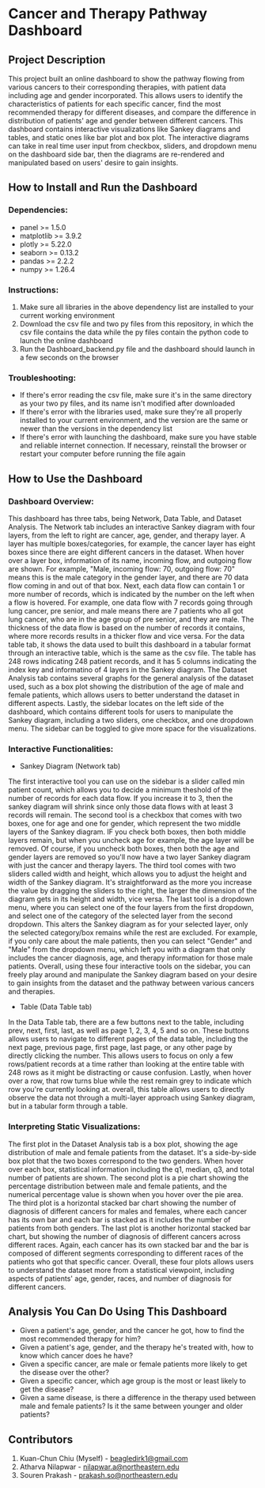# Cancer and Therapy Pathway Dashboard

## Project Description
This project built an online dashboard to show the pathway flowing from various cancers to their corresponding therapies, with patient data including age and gender incorporated. This allows users to identify the characteristics of patients for each specific cancer, find the most recommended therapy for different diseases, and compare the difference in distribution of patients' age and gender between different cancers. This dashboard contains interactive visualizations like Sankey diagrams and tables, and static ones like bar plot and box plot. The interactive diagrams can take in real time user input from checkbox, sliders, and dropdown menu on the dashboard side bar, then the diagrams are re-rendered and manipulated based on users' desire to gain insights.

## How to Install and Run the Dashboard
### Dependencies:
  - panel >= 1.5.0
  - matplotlib >= 3.9.2
  - plotly >= 5.22.0
  - seaborn >= 0.13.2
  - pandas >= 2.2.2
  - numpy >= 1.26.4

### Instructions:
  1. Make sure all libraries in the above dependency list are installed to your current working environment
  2. Download the csv file and two py files from this repository, in which the csv file contains the data while the py files contain the python code to launch the online dashboard
  3. Run the Dashboard_backend.py file and the dashboard should launch in a few seconds on the browser

### Troubleshooting:
  - If there's error reading the csv file, make sure it's in the same directory as your two py files, and its name isn't modified after downloaded
  - If there's error with the libraries used, make sure they're all properly installed to your current environment, and the version are the same or newer than the versions in the dependency list
  - If there's error with launching the dashboard, make sure you have stable and reliable internet connection. If necessary, reinstall the browser or restart your computer before running the file again

## How to Use the Dashboard
### Dashboard Overview:
This dashboard has three tabs, being Network, Data Table, and Dataset Analysis. The Network tab includes an interactive Sankey diagram with four layers, from the left to right are cancer, age, gender, and therapy layer. A layer has multiple boxes/categories, for example, the cancer layer has eight boxes since there are eight different cancers in the dataset. When hover over a layer box, information of its name, incoming flow, and outgoing flow are shown. For example, "Male, incoming flow: 70, outgoing flow: 70" means this is the male category in the gender layer, and there are 70 data flow coming in and out of that box. Next, each data flow can contain 1 or more number of records, which is indicated by the number on the left when a flow is hovered. For example, one data flow with 7 records going through lung cancer, pre senior, and male means there are 7 patients who all got lung cancer, who are in the age group of pre senior, and they are male. The thickness of the data flow is based on the number of records it contains, where more records results in a thicker flow and vice versa. For the data table tab, it shows the data used to built this dashboard in a tabular format through an interactive table, which is the same as the csv file. The table has 248 rows indicating 248 patient records, and it has 5 columns indicating the index key and informatino of 4 layers in the Sankey diagram. The Dataset Analysis tab contains several graphs for the general analysis of the dataset used, such as a box plot showing the distribution of the age of male and female patients, which allows users to better understand the dataset in different aspects. Lastly, the sidebar locates on the left side of the dashboard, which contains different tools for users to manipulate the Sankey diagram, including a two sliders, one checkbox, and one dropdown menu. The sidebar can be toggled to give more space for the visualizations.

### Interactive Functionalities:
- Sankey Diagram (Network tab)

The first interactive tool you can use on the sidebar is a slider called min patient count, which allows you to decide a minimum theshold of the number of records for each data flow. If you increase it to 3, then the sankey diagram will shrink since only those data flows with at least 3 records will remain. The second tool is a checkbox that comes with two boxes, one for age and one for gender, which represent the two middle layers of the Sankey diagram. IF you check both boxes, then both middle layers remain, but when you uncheck age for example, the age layer will be removed. Of course, if you uncheck both boxes, then both the age and gender layers are removed so you'll now have a two layer Sankey diagram with just the cancer and therapy layers. The third tool comes with two sliders called width and height, which allows you to adjust the height and width of the Sankey diagram. It's straightforward as the more you increase the value by dragging the sliders to the right, the larger the dimension of the diagram gets in its height and width, vice versa. The last tool is a dropdown menu, where you can select one of the four layers from the first dropdown, and select one of the category of the selected layer from the second dropdown. This alters the Sankey diagram as for your selected layer, only the selected category/box remains while the rest are excluded. For example, if you only care about the male patients, then you can select "Gender" and "Male" from the dropdown menu, which left you with a diagram that only includes the cancer diagnosis, age, and therapy information for those male patients. Overall, using these four interactive tools on the sidebar, you can freely play around and manipulate the Sankey diagram based on your desire to gain insights from the dataset and the pathway between various cancers and therapies.
- Table (Data Table tab)

In the Data Table tab, there are a few buttons next to the table, including prev, next, first, last, as well as page 1, 2, 3, 4, 5 and so on. These buttons allows users to navigate to different pages of the data table, including the next page, previous page, first page, last page, or any other page by directly clicking the number. This allows users to focus on only a few rows/patient records at a time rather than looking at the entire table with 248 rows as it might be distracting or cause confusion. Lastly, when hover over a row, that row turns blue while the rest remain grey to indicate which row you're currently looking at. overall, this table allows users to directly observe the data not through a multi-layer approach using Sankey diagram, but in a tabular form through a table.

### Interpreting Static Visualizations:
The first plot in the Dataset Analysis tab is a box plot, showing the age distribution of male and female patients from the dataset. It's a side-by-side box plot that the two boxes correspond to the two genders. When hover over each box, statistical information including the q1, median, q3, and total number of patients are shown. The second plot is a pie chart showing the percentage distribution between male and female patients, and the numerical percentage value is shown when you hover over the pie area. The third plot is a horizontal stacked bar chart showing the number of diagnosis of different cancers for males and females, where each cancer has its own bar and each bar is stacked as it includes the number of patients from both genders. The last plot is another horizontal stacked bar chart, but showing the number of diagnosis of different cancers across different races. Again, each cancer has its own stacked bar and the bar is composed of different segments corresponding to different races of the patients who got that specific cancer. Overall, these four plots allows users to understand the dataset more from a statistical viewpoint, including aspects of patients' age, gender, races, and number of diagnosis for different cancers.

## Analysis You Can Do Using This Dashboard
- Given a patient's age, gender, and the cancer he got, how to find the most recommended therapy for him?
- Given a patient's age, gender, and the therapy he's treated with, how to know which cancer does he have?
- Given a specific cancer, are male or female patients more likely to get the disease over the other?
- Given a specific cancer, which age group is the most or least likely to get the disease?
- Given a same disease, is there a difference in the therapy used between male and female patients? Is it the same between younger and older patients?

## Contributors
1. Kuan-Chun Chiu (Myself) - beagledirk1@gmail.com
2. Atharva Nilapwar - nilapwar.a@northeastern.edu
4. Souren Prakash - prakash.so@northeastern.edu
